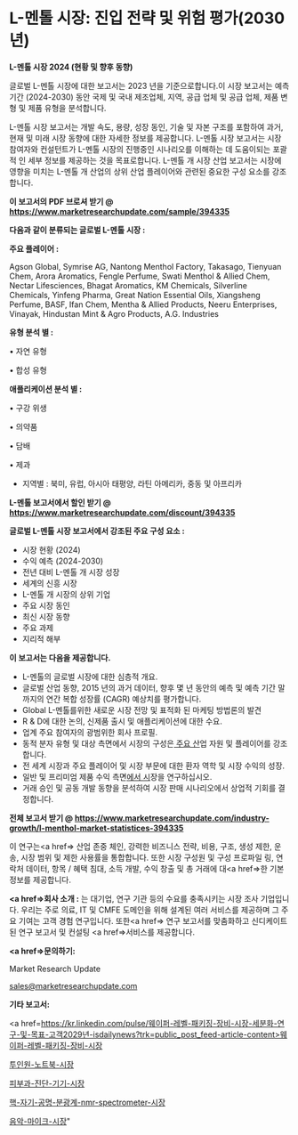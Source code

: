 # L-멘톨 시장: 진입 전략 및 위험 평가(2030년)

<strong>L-멘톨 시장 2024 (현황 및 향후 동향)</strong>

글로벌 L-멘톨 시장에 대한 보고서는 2023 년을 기준으로합니다.이 시장 보고서는 예측 기간 (2024-2030) 동안 국제 및 국내 제조업체, 지역, 공급 업체 및 공급 업체, 제품 변형 및 제품 유형을 분석합니다.

L-멘톨 시장 보고서는 개발 속도, 용량, 성장 동인, 기술 및 자본 구조를 포함하여 과거, 현재 및 미래 시장 동향에 대한 자세한 정보를 제공합니다. L-멘톨 시장 보고서는 시장 참여자와 컨설턴트가 L-멘톨 시장의 진행중인 시나리오를 이해하는 데 도움이되는 포괄적 인 세부 정보를 제공하는 것을 목표로합니다. L-멘톨 개 시장 산업 보고서는 시장에 영향을 미치는 L-멘톨 개 산업의 상위 산업 플레이어와 관련된 중요한 구성 요소를 강조합니다.



<strong>이 보고서의 PDF 브로셔 받기 @ <a href=https://www.marketresearchupdate.com/sample/394335>https://www.marketresearchupdate.com/sample/394335</a></strong>



<strong>다음과 같이 분류되는 글로벌 L-멘톨 시장 :</strong>



<strong>주요 플레이어 :</strong>

Agson Global, Symrise AG, Nantong Menthol Factory, Takasago, Tienyuan Chem, Arora Aromatics, Fengle Perfume, Swati Menthol & Allied Chem, Nectar Lifesciences, Bhagat Aromatics, KM Chemicals, Silverline Chemicals, Yinfeng Pharma, Great Nation Essential Oils, Xiangsheng Perfume, BASF, Ifan Chem, Mentha & Allied Products, Neeru Enterprises, Vinayak, Hindustan Mint & Agro Products, A.G. Industries



<strong>유형 분석 별 :</strong>

• 자연 유형

• 합성 유형



<strong>애플리케이션 분석 별 :</strong>

• 구강 위생

• 의약품

• 담배

• 제과

<ul>
  <li>지역별 : 북미, 유럽, 아시아 태평양, 라틴 아메리카, 중동 및 아프리카</li>
</ul>


<strong>L-멘톨 보고서에서 할인 받기 @ <a href=https://www.marketresearchupdate.com/discount/394335>https://www.marketresearchupdate.com/discount/394335</a></strong>



<strong>글로벌 L-멘톨 시장 보고서에서 강조된 주요 구성 요소 :</strong>
<ul>
  <li>시장 현황 (2024)</li>
  <li>수익 예측 (2024-2030)</li>
  <li>전년 대비 L-멘톨 개 시장 성장</li>
  <li>세계의 신흥 시장</li>
  <li>L-멘톨 개 시장의 상위 기업</li>
  <li>주요 시장 동인</li>
  <li>최신 시장 동향</li>
  <li>주요 과제</li>
  <li>지리적 해부</li>
</ul>


<strong>이 보고서는 다음을 제공합니다.</strong>
<ul>
  <li>L-멘톨의 글로벌 시장에 대한 심층적 개요.</li>
  <li>글로벌 산업 동향, 2015 년의 과거 데이터, 향후 몇 년 동안의 예측 및 예측 기간 말까지의 연간 복합 성장률 (CAGR) 예상치를 평가합니다.</li>
  <li>Global L-멘톨를위한 새로운 시장 전망 및 표적화 된 마케팅 방법론의 발견</li>
  <li>R &amp; D에 대한 논의, 신제품 출시 및 애플리케이션에 대한 수요.</li>
  <li>업계 주요 참여자의 광범위한 회사 프로필.</li>
  <li>동적 분자 유형 및 대상 측면에서 시장의 구성은<a href=> 주요 산</a>업 자원 및 플레이어를 강조합니다.</li>
  <li>전 세계 시장과 주요 플레이어 및 시장 부문에 대한 환자 역학 및 시장 수익의 성장.</li>
  <li>일반 및 프리미엄 제품 수익 측면<a href=>에서 시</a>장을 연구하십시오.</li>
  <li>거래 승인 및 공동 개발 동향을 분석하여 시장 판매 시나리오에서 상업적 기회를 결정합니다.</li>
</ul>



<strong>전체 보고서 받기 @ <a href=https://www.marketresearchupdate.com/industry-growth/l-menthol-market-statistices-394335>https://www.marketresearchupdate.com/industry-growth/l-menthol-market-statistices-394335</a></strong>

이 연구는<a href=> 산업 존중</a> 체인, 강력한 비즈니스 전략, 비용, 구조, 생성 제한, 운송, 시장 범위 및 제한 사용률을 통합합니다. 또한 시장 구성원 및 구성 프로파일 링, 연락처 데이터, 항목 / 혜택 침대, 소득 개발, 수익 창출 및 총 거래에 대<a href=>한 기본 </a>정보를 제공합니다.



<strong><a href=>회사 소</a>개 :</strong>
는 대기업, 연구 기관 등의 수요를 충족시키는 시장 조사 기업입니다. 우리는 주로 의료, IT 및 CMFE 도메인을 위해 설계된 여러 서비스를 제공하며 그 주요 기여는 고객 경험 연구입니다. 또한<a href=> 연구 보</a>고서를 맞춤화하고 신디케이트 된 연구 보고서 및 컨설팅 <a href=>서비스</a>를 제공합니다.



<strong><a href=>문의하기:</a></strong>

Market Research Update

sales@marketresearchupdate.com



<strong>기타 보고서:</strong>

<a href=https://kr.linkedin.com/pulse/웨이퍼-레벨-패키징-장비-시장-세분화-연구-및-목표-고객2029년-isdailynews?trk=public_post_feed-article-content>웨이퍼-레벨-패키징-장비-시장</a>

<a href=https://www.linkedin.com/pulse/투인원-노트북-시장-진입-전략-및-위험-평가2029년-survey-savvy-insights-360-analysis/>투인원-노트북-시장</a>

<a href=https://www.linkedin.com/pulse/피부과-진단-기기-시장-현재-및-미래-성장-2029-analytics-avenue-adventures-24-ana-xghtf/>피부과-진단-기기-시장</a>

<a href=https://www.linkedin.com/pulse/핵-자기-공명-분광계-nmr-spectrometer-시장-세분화-연구-kuw5f/>핵-자기-공명-분광계-nmr-spectrometer-시장</a>

<a href=https://www.linkedin.com/pulse/음악-마이크-시장-경쟁-분석-및-성장-잠재력-2030-trend-tracking-tips-360-analysis-mupcc/>음악-마이크-시장</a>"
